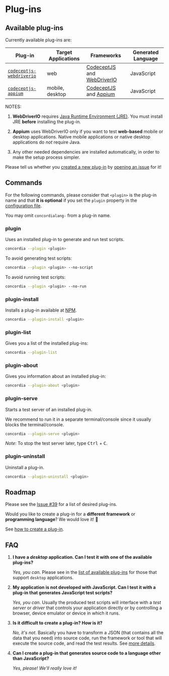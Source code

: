 # Plug-ins

## Available plug-ins

Currently available plug-ins are:

| Plug-in                   | Target Applications | Frameworks | Generated Language |
| ------------------------ | ------------------- | ---------- | -------- |
| [`codeceptjs-webdriverio`](https://github.com/thiagodp/concordialang-codeceptjs-webdriverio) | web                 | [CodeceptJS](http://codecept.io) and [WebDriverIO](http://webdriver.io) | JavaScript |
| [`codeceptjs-appium`](https://github.com/thiagodp/concordialang-codeceptjs-appium)      | mobile, desktop     | [CodeceptJS](http://codecept.io) and [Appium](http://appium.io) | JavaScript |

NOTES:

1. **WebDriverIO** requires [Java Runtime Environment (JRE)](http://www.oracle.com/technetwork/java/javase/downloads/index.html). You must install JRE **before** installing the plug-in.

2. **Appium** uses WebDriverIO only if you want to test **web-based** mobile or desktop applications. Native mobile applications or native desktop applications do *not* require Java.

3. Any other needed dependencies are installed automatically, in order to make the setup process simpler.

Please tell us whether you [created a new plug-in](plugin-creation.md) by [opening an issue](https://github.com/thiagodp/concordialang/issues/new) for it!


## Commands

For the following commands, please consider that `<plugin>` is the plug-in name and that **it is optional** if you set the `plugin` property in the [configuration file](config.md).

You may omit `concordialang-` from a plug-in name.

### plugin

Uses an installed plug-in to generate and run test scripts.

```bash
concordia --plugin <plugin>
```

To avoid generating test scripts:
```bash
concordia --plugin <plugin> --no-script
```

To avoid running test scripts:
```bash
concordia --plugin <plugin> --no-run
```

### plugin-install

Installs a plug-in available at [NPM](https://www.npmjs.com/).

```bash
concordia --plugin-install <plugin>
```

### plugin-list

Gives you a list of the installed plug-ins:

```bash
concordia --plugin-list
```

### plugin-about

Gives you information about an installed plug-in:

```bash
concordia --plugin-about <plugin>
```

### plugin-serve

Starts a test server of an installed plug-in.

We recommend to run it in a separate terminal/console since it usually blocks the terminal/console.

```bash
concordia --plugin-serve <plugin>
```

*Note*: To stop the test server later, type <kbd>Ctrl</kbd> + <kbd>C</kbd>.

### plugin-uninstall

Uninstall a plug-in.

```bash
concordia --plugin-uninstall <plugin>
```


## Roadmap

Please see the [Issue #39](https://github.com/thiagodp/concordialang/issues/39) for a list of desired plug-ins.

Would you like to create a plug-in for a **different framework** or **programming language**? We would love it! 💖

See [how to create a plug-in](plugin-creation.md).


## FAQ

1. **I have a *desktop* application. Can I test it with one of the available plug-ins?**

    *Yes, you can*. Please see in the [list of available plug-ins](#available-plug-ins) for those that support `desktop` applications.

2. **My application is not developed with JavaScript. Can I test it with a plug-in that generates JavaScript test scripts?**

    *Yes, you can*. Usually the produced test scripts will interface with a *test server* or *driver* that controls your application directly or by controlling a browser, device emulator or device in which it runs.

3. **Is it difficult to create a plug-in? How is it?**

    *No, it's not*. Basically you have to transform a JSON (that contains all the data that you need) into source code, run the framework or tool that will execute the source code, and read the test results. See [more details](plugin-creation.md).

4. **Can I create a plug-in that generates source code to a language other than JavaScript?**

    *Yes, please! We'll really love it!*